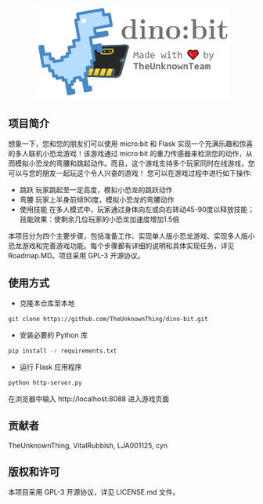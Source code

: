 <div style="text-align:center">
  <img src="/Source Code/Icon.png" class="img-fluid" width="400">
</div>

## 项目简介

想象一下，您和您的朋友们可以使用 micro:bit 和 Flask 实现一个充满乐趣和惊喜的多人联机小恐龙游戏！该游戏通过 micro:bit 的重力传感器来检测您的动作，从而模拟小恐龙的弯腰和跳起动作。而且，这个游戏支持多个玩家同时在线游戏，您可以与您的朋友一起玩这个令人兴奋的游戏！
您可以在游戏过程中进行如下操作:
- 跳跃  玩家跳起至一定高度，模拟小恐龙的跳跃动作
- 弯腰  玩家上半身前倾90度，模拟小恐龙的弯腰动作
- 使用技能  在多人模式中，玩家通过身体向左或向右转动45-90度以释放技能；技能效果：使剩余几位玩家的小恐龙加速度增加1.5倍

本项目分为四个主要步骤，包括准备工作、实现单人版小恐龙游戏、实现多人版小恐龙游戏和完善游戏功能。每个步骤都有详细的说明和具体实现任务，详见 Roadmap.MD。项目采用 GPL-3 开源协议。

## 使用方式

- 克隆本仓库至本地
```bash
git clone https://github.com/TheUnknownThing/dino-bit.git
```

- 安装必要的 Python 库
```bash
pip install -r requirements.txt
```

- 运行 Flask 应用程序
```bash
python http-server.py
```
在浏览器中输入 http://localhost:8088 进入游戏页面

## 贡献者
TheUnknownThing, VitalRubbish, LJA001125, cyn

## 版权和许可
本项目采用 GPL-3 开源协议，详见 LICENSE.md 文件。
